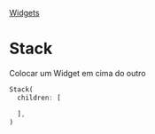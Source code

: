 [Widgets](https://github.com/leofds/flutter-class/blob/master/flutter/widgets.md)

# Stack

Colocar um Widget em cima do outro

```dart
Stack(
  children: [

  ],
)
```
